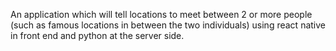 An application which will tell locations to meet between 2 or more people (such as famous locations in between the two individuals) using react native in front end and python at the server side.
